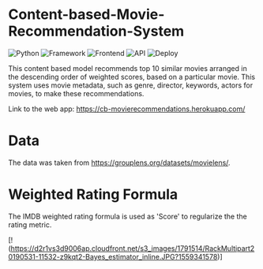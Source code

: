 # Content-based-Movie-Recommendation-System

![Python](https://img.shields.io/badge/Python-3.8-lightblue)
![Framework](https://img.shields.io/badge/Framework-Flask-red)
![Frontend](https://img.shields.io/badge/Frontend-HTML/CSS/JS-green)
![API](https://img.shields.io/badge/API-TMDB-fcba03)
![Deploy](https://img.shields.io/badge/Deploy-Heroku-violet)

This content based model recommends top 10 similar movies arranged in the descending order of weighted scores, based on a particular movie. This system uses movie metadata, such as genre, director, keywords, actors for movies, to make these recommendations. 

Link to the web app: https://cb-movierecommendations.herokuapp.com/

# Data
The data was taken from https://grouplens.org/datasets/movielens/.

# Weighted Rating Formula
The IMDB weighted rating formula is used as 'Score' to regularize the the rating metric.

[!(https://d2r1vs3d9006ap.cloudfront.net/s3_images/1791514/RackMultipart20190531-11532-z9kqt2-Bayes_estimator_inline.JPG?1559341578)]
